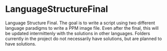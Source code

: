 # LanguageStructureFinal
Language Structure Final. The goal is to write a script using two different language paradigms to write a PPM image file. Even after the final, this will be updated intermittenly with the solutions in other languages. Folders currently in the project do not necessarily have solutions, but are planned to have solutions. 
